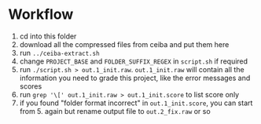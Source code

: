# Workflow

1. cd into this folder
2. download all the compressed files from ceiba and put them here
3. run `../ceiba-extract.sh`
4. change `PROJECT_BASE` and `FOLDER_SUFFIX_REGEX` in `script.sh` if required
5. run `./script.sh > out.1_init.raw`. `out.1_init.raw` will contain all the information you need to grade this project, like the error messages and scores
6. run `grep '\[' out.1_init.raw > out.1_init.score` to list score only
7. if you found "folder format incorrect" in `out.1_init.score`, you can start from 5. again but rename output file to `out.2_fix.raw` or so

